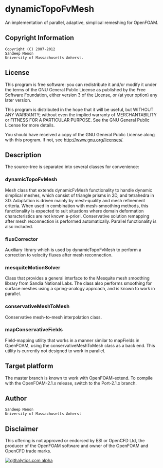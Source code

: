 # dynamicTopoFvMesh
An implementation of parallel, adaptive, simplical remeshing for OpenFOAM.

## Copyright Information
    Copyright (C) 2007-2012
    Sandeep Menon
    University of Massachusetts Amherst.

## License
This program is free software: you can redistribute it and/or modify
it under the terms of the GNU General Public License as published by
the Free Software Foundation, either version 3 of the License, or
(at your option) any later version.

This program is distributed in the hope that it will be useful,
but WITHOUT ANY WARRANTY; without even the implied warranty of
MERCHANTABILITY or FITNESS FOR A PARTICULAR PURPOSE.  See the
GNU General Public License for more details.

You should have received a copy of the GNU General Public License
along with this program.  If not, see <http://www.gnu.org/licenses/>.

## Description

The source-tree is separated into several classes for convenience:

### dynamicTopoFvMesh
Mesh class that extends dynamicFvMesh functionality to handle dynamic simplical meshes, which consist of triangle prisms in 2D, and tetrahedra in 3D. Adaptation is driven mainly by mesh-quality and mesh refinement criteria. When used in combination with mesh-smoothing methods, this functionality is expected to suit situations where domain deformation characteristics are not known a-priori. Conservative solution remapping after mesh reconnection is performed automatically. Parallel functionality is also included.

### fluxCorrector
Auxiliary library which is used by dynamicTopoFvMesh to perform a correction to velocity fluxes after mesh reconnection.

### mesquiteMotionSolver
Class that provides a general interface to the Mesquite mesh smoothing library from Sandia National Labs. The class also performs smoothing for surface meshes using a spring-analogy approach, and is known to work in parallel.

### conservativeMeshToMesh
Conservative mesh-to-mesh interpolation class.

### mapConservativeFields
Field-mapping utility that works in a manner similar to mapFields in OpenFOAM, using the conservativeMeshToMesh class as a back end. This utility is currently not designed to work in parallel.

## Target platform
The master branch is known to work with OpenFOAM-extend.
To compile with the OpenFOAM-2.1.x release, switch to the Port-2.1.x branch.

## Author
    Sandeep Menon
    University of Massachusetts Amherst

## Disclaimer
This offering is not approved or endorsed by ESI or OpenCFD Ltd, the producer of the OpenFOAM software and owner of the OpenFOAM and OpenCFD trade marks.

[![githalytics.com alpha](https://cruel-carlota.pagodabox.com/5760a35830bafd3e1ad3b93b46d33f15 "githalytics.com")](http://githalytics.com/smenon/dynamicTopoFvMesh)